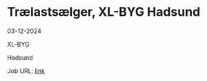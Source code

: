 # Trælastsælger, XL-BYG Hadsund
03-12-2024

XL-BYG

Hadsund

Job URL: [link](https://app.elvium.com/da/positions/28599/job_posting?referer_host=www.jobindex.dk)


